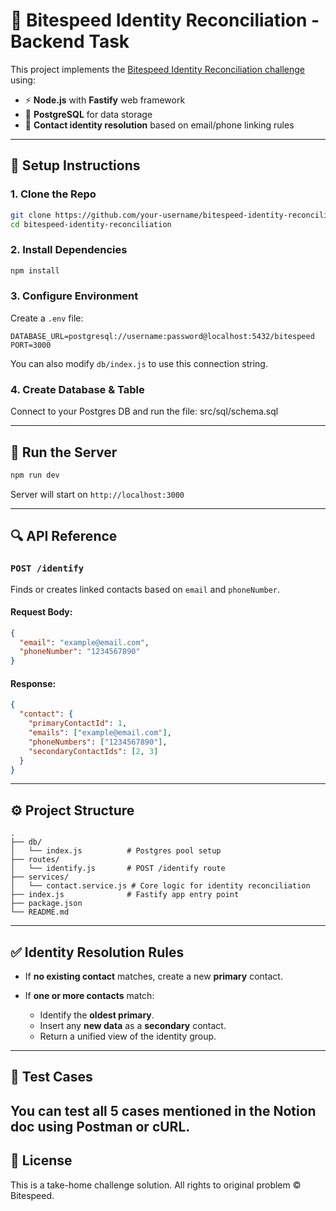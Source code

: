 # 🧠 Bitespeed Identity Reconciliation - Backend Task

This project implements the [Bitespeed Identity Reconciliation challenge](https://bitespeed.notion.site/Bitespeed-Backend-Task-Identity-Reconciliation-1fb21bb2a930802eb896d4409460375c) using:

* ⚡ **Node.js** with **Fastify** web framework
* 🐘 **PostgreSQL** for data storage
* 🔁 **Contact identity resolution** based on email/phone linking rules

---

## 🚀 Setup Instructions

### 1. Clone the Repo

```bash
git clone https://github.com/your-username/bitespeed-identity-reconciliation.git
cd bitespeed-identity-reconciliation
```

### 2. Install Dependencies

```bash
npm install
```

### 3. Configure Environment

Create a `.env` file:

```
DATABASE_URL=postgresql://username:password@localhost:5432/bitespeed
PORT=3000
```

You can also modify `db/index.js` to use this connection string.

### 4. Create Database & Table

Connect to your Postgres DB and run the file: src/sql/schema.sql

---

## 🥪 Run the Server

```bash
npm run dev
```

Server will start on `http://localhost:3000`

---

## 🔍 API Reference

### `POST /identify`

Finds or creates linked contacts based on `email` and `phoneNumber`.

#### Request Body:

```json
{
  "email": "example@email.com",
  "phoneNumber": "1234567890"
}
```

#### Response:

```json
{
  "contact": {
    "primaryContactId": 1,
    "emails": ["example@email.com"],
    "phoneNumbers": ["1234567890"],
    "secondaryContactIds": [2, 3]
  }
}
```

---

## ⚙️ Project Structure

```
.
├── db/
│   └── index.js          # Postgres pool setup
├── routes/
│   └── identify.js       # POST /identify route
├── services/
│   └── contact.service.js # Core logic for identity reconciliation
├── index.js              # Fastify app entry point
├── package.json
└── README.md
```

---

## ✅ Identity Resolution Rules

* If **no existing contact** matches, create a new **primary** contact.
* If **one or more contacts** match:

  * Identify the **oldest primary**.
  * Insert any **new data** as a **secondary** contact.
  * Return a unified view of the identity group.

---

## 🥪 Test Cases

You can test all 5 cases mentioned in the Notion doc using **Postman** or **cURL**.
---

## 📄 License

This is a take-home challenge solution. All rights to original problem © Bitespeed.
